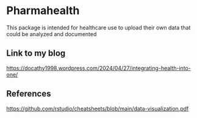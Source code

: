 # Pharmahealth
This package is intended for healthcare use to upload their own data that could be analyzed and documented

## Link to my blog
https://docathy1998.wordpress.com/2024/04/27/integrating-health-into-one/

## References
https://github.com/rstudio/cheatsheets/blob/main/data-visualization.pdf
